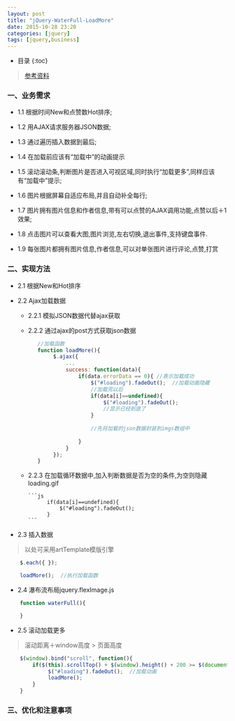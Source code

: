 ```yaml
---
layout: post
title: "jQuery-WaterFull-LoadMore"
date: 2015-10-28 23:20
categories: [jquery]
tags: [jquery,business]
---
```

*  目录
{:toc}

> [参考资料](http://www.aliog.com/17133.html)

### 一、业务需求

- 1.1 根据时间New和点赞数Hot排序;
- 1.2 用AJAX请求服务器JSON数据;
- 1.3 通过遍历插入数据到最后;
- 1.4 在加载前应该有“加载中”的动画提示
- 1.5 滚动滚动条,判断图片是否进入可视区域,同时执行“加载更多”,同样应该有“加载中”提示;
- 1.6 图片根据屏幕自适应布局,并且自动补全每行;
- 1.7 图片拥有图片信息和作者信息,带有可以点赞的AJAX调用功能,点赞以后＋1效果;

- 1.8 点击图片可以查看大图,图片浏览,左右切换,退出事件,支持键盘事件.
- 1.9 每张图片都拥有图片信息,作者信息,可以对单张图片进行评论,点赞,打赏

### 二、实现方法
    
- 2.1 根据New和Hot排序
    
- 2.2 Ajax加载数据
    - 2.2.1 模拟JSON数据代替ajax获取
    - 2.2.2 通过ajax的post方式获取json数据
    
        ```js
           //加载函数
           function loadMore(){
                $.ajax({
                    ...
                    success: function(data){
                        if(data.errorData == 0){ //表示加载成功
                            $("#loading").fadeOut();  //加载动画隐藏
                            //加载完以后
                            if(data[i]==undefined){
                                $("#loading").fadeOut();
                                //显示已经到底了
                            }
                            
                            //先将加载的json数据封装到imgs数组中
                            
                        }
                    }
                });
           }
        ```

    - 2.2.3 在加载循环数据中,加入判断数据是否为空的条件,为空则隐藏loading.gif   
           
          ```js
                if(data[i]==undefined){
                    $("#loading").fadeOut();
                }
          ```
          
- 2.3 插入数据
    
> 以处可采用artTemplate模版引擎
        
```js
    $.each({ });

    loadMore();  //执行加载函数
```
    
- 2.4 瀑布流布局jquery.flexImage.js
    
```js
    function waterFull(){

    }
```
    
- 2.5 滚动加载更多

> 滚动距离＋window高度 > 页面高度

```js
    $(window).bind("scroll", function(){
        if($(this).scrollTop() + $(window).height() + 200 >= $(document).height() && $(this).scrollTop() > 200){
             $("#loading").fadeOut();  //加载动画
             loadMore();
        }
    }
```

### 三、优化和注意事项
